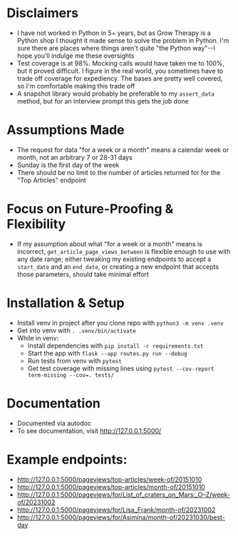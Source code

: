 # Disclaimers
- I have not worked in Python in 5+ years, but as Grow Therapy is a Python shop I thought it made sense to solve the problem in Python. I'm sure there are places where things aren't quite "the Python way"--I hope you'll indulge me these oversights
- Test coverage is at 98%. Mocking calls would have taken me to 100%, but it proved difficult. I figure in the real world, you sometimes have to trade off coverage for expediency. The bases are pretty well covered, so I'm comfortable making this trade off
- A snapshot library would probably be preferable to my `assert_data` method, but for an interview prompt this gets the job done

# Assumptions Made
- The request for data "for a week or a month" means a calendar week or month, not an arbitrary 7 or 28-31 days
- Sunday is the first day of the week
- There should be no limit to the number of articles returned for for the "Top Articles" endpoint

# Focus on Future-Proofing & Flexibility
- If my assumption about what "for a week or a month" means is incorrect, `get_article_page_views_between` is flexible enough to use with any date range; either tweaking my existing endpoints to accept a `start_date` and an `end_date`, or creating a new endpoint that accepts those parameters, should take minimal effort

# Installation & Setup
- Install venv in project after you clone repo with `python3 -m venv .venv`
- Get into venv with `. .venv/bin/activate`
- While in venv:
  - Install dependencies with `pip install -r requirements.txt`    
  -  Start the app with `flask --app routes.py run --debug`
  - Run tests from venv with `pytest`
  - Get test coverage with missing lines using `pytest --cov-report term-missing --cov=. tests/`

# Documentation
- Documented via autodoc
- To see documentation, visit http://127.0.0.1:5000/

# Example endpoints:
- http://127.0.0.1:5000/pageviews/top-articles/week-of/20151010
- http://127.0.0.1:5000/pageviews/top-articles/month-of/20151010
- http://127.0.0.1:5000/pageviews/for/List_of_craters_on_Mars:_O–Z/week-of/20231002
- http://127.0.0.1:5000/pageviews/for/Lisa_Frank/month-of/20231002
- http://127.0.0.1:5000/pageviews/for/Asimina/month-of/20231030/best-day
